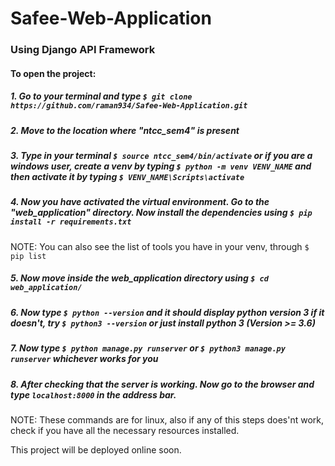 # Safee-Web-Application

### Using Django API Framework

#### To open the project:

##### 1. Go to your terminal and type ``` $ git clone https://github.com/raman934/Safee-Web-Application.git ```

##### 2. Move to the location where "ntcc_sem4" is present

##### 3. Type in your terminal ``` $ source ntcc_sem4/bin/activate ``` or if you are a windows user, create a venv by typing ```$ python -m venv VENV_NAME``` and then activate it by typing ```$ VENV_NAME\Scripts\activate```

##### 4. Now you have activated the virtual environment. Go to the "web_application" directory. Now install the dependencies using ```$ pip install -r requirements.txt```

NOTE: You can also see the list of tools you have in your venv, through ```$ pip list```

##### 5. Now move inside the web_application directory using ``` $ cd web_application/ ```

##### 6. Now type ``` $ python --version ``` and it should display python version 3 if it doesn't, try ``` $ python3 --version ``` or just install python 3 (Version >= 3.6)

##### 7. Now type ``` $ python manage.py runserver ``` or ``` $ python3 manage.py runserver ``` whichever works for you

##### 8. After checking that the server is working. Now go to the browser and type ``` localhost:8000 ``` in the address bar.

NOTE: These commands are for linux, also if any of this steps does'nt work, check if you have all the necessary resources installed.

This project will be deployed online soon.

